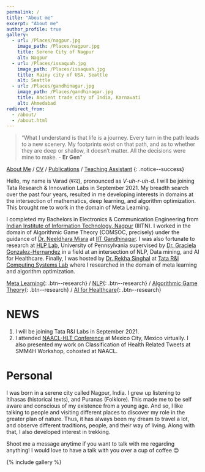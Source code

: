 ```yaml
---
permalink: /
title: "About me"
excerpt: "About me"
author_profile: true
gallery:
  - url: /Places/nagpur.jpg
    image_path: /Places/nagpur.jpg
    title: Serene City of Nagpur
    alt: Nagpur
  - url: /Places/issaquah.jpg
    image_path: /Places/issaquah.jpg
    title: Rainy city of USA, Seattle
    alt: Seattle
  - url: /Places/gandhinagar.jpg
    image_path: /Places/gandhinagar.jpg
    title: Ancient trade city of India, Karnavati
    alt: Ahmedabad
redirect_from: 
  - /about/
  - /about.html
---
```


> <q>What I understand is that life is a journey. Every turn in the path leads to a new scenery. My footprints exist on that path, and as to whether they are deep or shallow, it doesn’t matter. All the decisions were mine to make. - **Er Gen**</q>


[About Me](/) / [CV](/cv) / [Publications](/publications) / [Teaching Assistant](/teaching)
{: .notice--success}

Hello, my name is Varad (वरद), pronounced as *V-uh-r-uh-d*. I will be joining Tata Research & Innovation Labs in September 2021. My breadth search over the past four years, resulted in me developing interests in domains at the intersection of mathematics, deep learning, and algorithm optimization. This brought me to work in the domain of Meta Learning.

I completed my Bachelors in Electronics & Communication Engineering from [Indian Institute of Information Technology, Nagpur](https://iiitn.ac.in/) (IIITN). I worked in the domain of Algorithmic Game Theory (COMSOC, precisely) under the guidance of [Dr. Neeldhara Misra](http://people.iitgn.ac.in/~neeldhara/) at [IIT Gandhinagar](https://iitgn.ac.in/). I was also fortunate to research at [HLP Lab](https://healthlanguageprocessing.org/), University of Pennsylvania supervised by [Dr. Graciela Gonzalez-Hernandez](https://www.dbei.med.upenn.edu/bio/graciela-gonzalez-hernandez-ms-phd) in a field at an intersection of NLP, Data mining, and AI for Healthcare. Finally, I was hosted by [Dr. Rekha Singhal](https://www.linkedin.com/in/rekha-singhal-7122635/) at [Tata R&I Computing Systems Lab](https://www.tcs.com/designing-high-performing-enterprise-systems) where I researched in the domain of meta learning and algorithm optimization.

[Meta Learning](#Buttons){: .btn--research} / [NLP](#Buttons){: .btn--research} / [Algorithmic Game Theory](#Buttons){: .btn--research} / [AI for Healthcare](#Buttons){: .btn--research}


NEWS
=====
1. I will be joining Tata R&I Labs in September 2021.
2. I attended [NAACL-HLT Conference](https://aclweb.org/conference/virtual-naacl-hlt-2021-conference-registration/) at Mexico City, Mexico virtually. I also presented my work on Classification of Health Related Tweets at SMM4H Workshop, cohosted at NAACL.

Personal
=====

I was born in a serene city called Nagpur, India. I grew up listening to Itihasas (historical texts), and Puranas (Folklore). This made me to be self aware and conscious of my existence from a young age. And so, I like talking to people and visiting different places to discover my role in the greater plan of nature. Thus, it has always been my dream to travel a lot, and observe different traditions, people, and their way of living. Along with that, I also developed interest in trekking. 

Shoot me a message anytime if you want to talk with me regarding anything! I would love to have a talk with you over a cup of coffee 😊

{% include gallery %}
